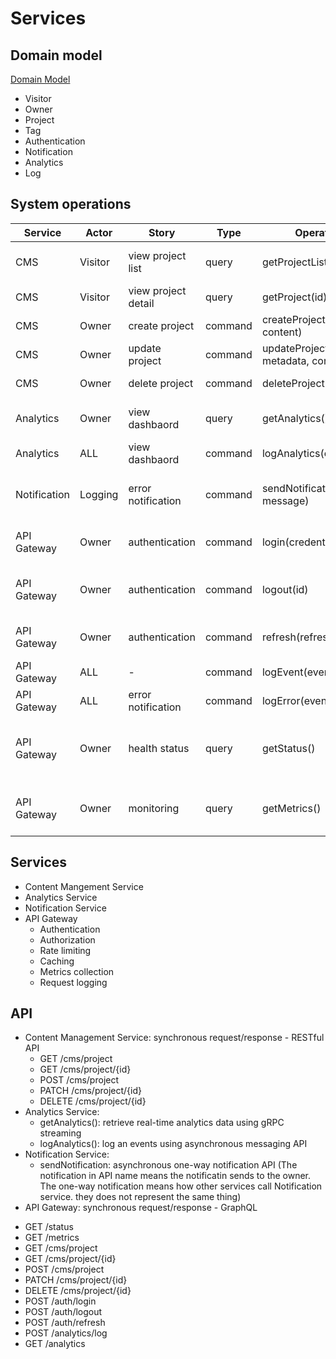 # Services 

## Domain model 
[Domain Model](https://www.figma.com/board/KbTFzGSjoDWLn48sB3dicG/Server?node-id=0-1&p=f&t=gtjuR8M1aZok18ya-0)
- Visitor 
- Owner 
- Project 
- Tag
- Authentication 
- Notification 
- Analytics 
- Log

## System operations

| Service      | Actor   | Story               | Type    | Operation                            | Description                          | 
| ------------ | ------- | ------------------- | ------- | ------------------------------------ | ------------------------------------ | 
| CMS          | Visitor | view project list   | query   | getProjectList()                     | retrieve a list of projects          | 
| CMS          | Visitor | view project detail | query   | getProject(id)                       | retrieve a project                   | 
| CMS          | Owner   | create project      | command | createProject(metadata, content)     | create a project                     | 
| CMS          | Owner   | update project      | command | updateProject(id, metadata, content) | update a project                     | 
| CMS          | Owner   | delete project      | command | deleteProject(id)                    | delete a project                     |  
| Analytics    | Owner   | view dashbaord      | query   | getAnalytics()                       | retrieve web traffic data            | 
| Analytics    | ALL     | view dashbaord      | command | logAnalytics(eventData)              | logs web traffic data                | 
| Notification | Logging | error notification  | command | sendNotification(id, message)        | sends an error notification to owner | 
| API Gateway  | Owner   | authentication      | command | login(credentials)                   | log the owner into the system        | 
| API Gateway  | Owner   | authentication      | command | logout(id)                           | log the owner out of the system      |
| API Gateway  | Owner   | authentication      | command | refresh(refreshToken)                | refresh access token                 | 
| API Gateway  | ALL     | -                   | command | logEvent(eventData)                  | logs system events                   | 
| API Gateway  | ALL     | error notification  | command | logError(eventData)                  | logs system errors                   | 
| API Gateway  | Owner   | health status       | query   | getStatus()                          | return health status of the Gateway  | 
| API Gateway  | Owner   | monitoring          | query   | getMetrics()                         | return metric on API usage and perf  | 

## Services 
- Content Mangement Service
- Analytics Service
- Notification Service
- API Gateway 
  - Authentication
  - Authorization
  - Rate limiting
  - Caching
  - Metrics collection
  - Request logging

## API 
- Content Management Service: synchronous request/response - RESTful API 
  - GET /cms/project 
  - GET /cms/project/{id} 
  - POST /cms/project 
  - PATCH /cms/project/{id} 
  - DELETE /cms/project/{id} 
- Analytics Service: 
  - getAnalytics(): retrieve real-time analytics data using gRPC streaming 
  - logAnalytics(): log an events using asynchronous messaging API 
- Notification Service: 
  - sendNotification: asynchronous one-way notification API (The notification in API name means the notificatin sends to the owner. The one-way notification means how other services call Notification service. they does not represent the same thing)
- API Gateway: synchronous request/response - GraphQL
<!-- TODO: rewrite those endpoint definition using GraphQL -->
  - GET /status 
  - GET /metrics 
  - GET /cms/project 
  - GET /cms/project/{id} 
  - POST /cms/project 
  - PATCH /cms/project/{id} 
  - DELETE /cms/project/{id} 
  - POST /auth/login
  - POST /auth/logout
  - POST /auth/refresh
  - POST /analytics/log
  - GET /analytics